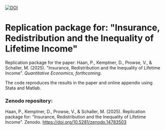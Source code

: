 [![DOI](https://zenodo.org/badge/DOI/10.5281/zenodo.14783502.svg)](https://doi.org/10.5281/zenodo.14783502)

# Replication package for: "Insurance, Redistribution and the Inequality of Lifetime Income"
Replication package for the paper: Haan, P., Kemptner, D., Prowse, V., & Schaller, M. (2025). "Insurance, Redistribution and the Inequality of Lifetime Income". *Quantitative Economics, forthcoming*.

The code reproduces the results in the paper and online appendix using Stata and Matlab.

### Zenodo repository:
Haan, P., Kemptner, D., Prowse, V., & Schaller, M. (2025). Replication package for: "Insurance, Redistribution and the Inequality of Lifetime Income". Zenodo. https://doi.org/10.5281/zenodo.14783503
